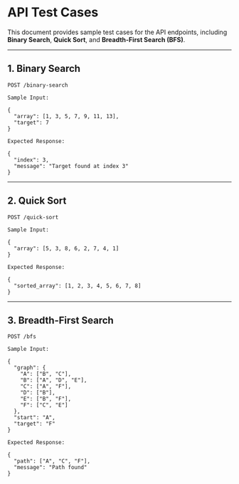 # API Test Cases  

This document provides sample test cases for the API endpoints, including **Binary Search**, **Quick Sort**, and **Breadth-First Search (BFS)**.  

---

## **1. Binary Search**  

```http
POST /binary-search

Sample Input:

{
  "array": [1, 3, 5, 7, 9, 11, 13],
  "target": 7
}

Expected Response:

{
  "index": 3,
  "message": "Target found at index 3"
}
```

---

## **2. Quick Sort**  

```http
POST /quick-sort

Sample Input:

{
  "array": [5, 3, 8, 6, 2, 7, 4, 1]
}

Expected Response:

{
  "sorted_array": [1, 2, 3, 4, 5, 6, 7, 8]
}
```

---

## **3. Breadth-First Search**  

```http
POST /bfs

Sample Input:

{
  "graph": {
    "A": ["B", "C"],
    "B": ["A", "D", "E"],
    "C": ["A", "F"],
    "D": ["B"],
    "E": ["B", "F"],
    "F": ["C", "E"]
  },
  "start": "A",
  "target": "F"
}

Expected Response:

{
  "path": ["A", "C", "F"],
  "message": "Path found"
}
```

